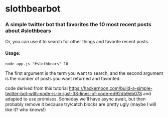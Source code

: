 # slothbearbot
### A simple twitter bot that favorites the 10 most recent posts about #slothbears

Or, you can use it to search for other things and favorite recent posts.

#### Usage:
`node app.js "#slothbears" 10`

The first argument is the term you want to search, and the second argument is the number of posts you want returned and favorited.

code derived from this tutorial https://hackernoon.com/build-a-simple-twitter-bot-with-node-js-in-just-38-lines-of-code-ed92db9eb078
and adapted to use promises.  Someday we'll have async await, but then probably remove it because try/catch blocks are pretty ugly (maybe I will like it?  who knows!)
